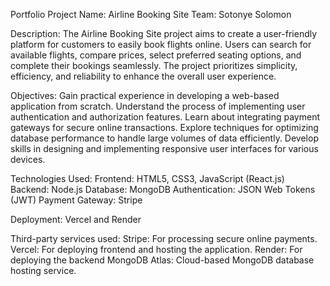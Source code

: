 Portfolio Project Name: Airline Booking Site 
Team: Sotonye Solomon

Description:
The Airline Booking Site project aims to create a user-friendly platform for customers to easily book flights online. Users can search for available flights, compare prices, select preferred seating options, and complete their bookings seamlessly. The project prioritizes simplicity, efficiency, and reliability to enhance the overall user experience.

Objectives:
Gain practical experience in developing a web-based application from scratch. Understand the process of implementing user authentication and authorization features. Learn about integrating payment gateways for secure online transactions. Explore techniques for optimizing database performance to handle large volumes of data efficiently. Develop skills in designing and implementing responsive user interfaces for various devices.

Technologies Used:
Frontend: HTML5, CSS3, JavaScript (React.js) 
Backend: Node.js 
Database: MongoDB 
Authentication: JSON Web Tokens (JWT) 
Payment Gateway: Stripe 

Deployment: Vercel and Render

Third-party services used:
Stripe: For processing secure online payments. 
Vercel: For deploying frontend and hosting the application.
Render: For deploying the backend
MongoDB Atlas: Cloud-based MongoDB database hosting service.
